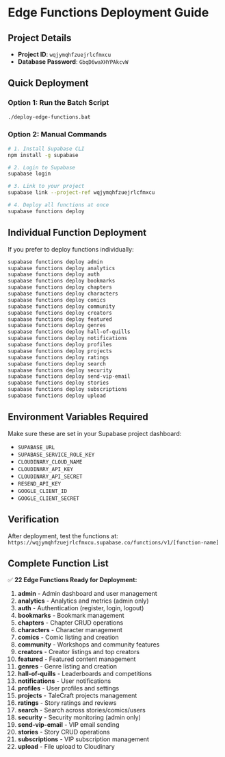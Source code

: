 # Edge Functions Deployment Guide

## Project Details
- **Project ID**: `wqjymqhfzuejrlcfmxcu`
- **Database Password**: `GbqD6waXHYPAkcvW`

## Quick Deployment

### Option 1: Run the Batch Script
```bash
./deploy-edge-functions.bat
```

### Option 2: Manual Commands
```bash
# 1. Install Supabase CLI
npm install -g supabase

# 2. Login to Supabase
supabase login

# 3. Link to your project
supabase link --project-ref wqjymqhfzuejrlcfmxcu

# 4. Deploy all functions at once
supabase functions deploy
```

## Individual Function Deployment
If you prefer to deploy functions individually:

```bash
supabase functions deploy admin
supabase functions deploy analytics
supabase functions deploy auth
supabase functions deploy bookmarks
supabase functions deploy chapters
supabase functions deploy characters
supabase functions deploy comics
supabase functions deploy community
supabase functions deploy creators
supabase functions deploy featured
supabase functions deploy genres
supabase functions deploy hall-of-quills
supabase functions deploy notifications
supabase functions deploy profiles
supabase functions deploy projects
supabase functions deploy ratings
supabase functions deploy search
supabase functions deploy security
supabase functions deploy send-vip-email
supabase functions deploy stories
supabase functions deploy subscriptions
supabase functions deploy upload
```

## Environment Variables Required
Make sure these are set in your Supabase project dashboard:

- `SUPABASE_URL`
- `SUPABASE_SERVICE_ROLE_KEY`
- `CLOUDINARY_CLOUD_NAME`
- `CLOUDINARY_API_KEY`
- `CLOUDINARY_API_SECRET`
- `RESEND_API_KEY`
- `GOOGLE_CLIENT_ID`
- `GOOGLE_CLIENT_SECRET`

## Verification
After deployment, test the functions at:
`https://wqjymqhfzuejrlcfmxcu.supabase.co/functions/v1/[function-name]`

## Complete Function List
✅ **22 Edge Functions Ready for Deployment:**

1. **admin** - Admin dashboard and user management
2. **analytics** - Analytics and metrics (admin only)
3. **auth** - Authentication (register, login, logout)
4. **bookmarks** - Bookmark management
5. **chapters** - Chapter CRUD operations
6. **characters** - Character management
7. **comics** - Comic listing and creation
8. **community** - Workshops and community features
9. **creators** - Creator listings and top creators
10. **featured** - Featured content management
11. **genres** - Genre listing and creation
12. **hall-of-quills** - Leaderboards and competitions
13. **notifications** - User notifications
14. **profiles** - User profiles and settings
15. **projects** - TaleCraft projects management
16. **ratings** - Story ratings and reviews
17. **search** - Search across stories/comics/users
18. **security** - Security monitoring (admin only)
19. **send-vip-email** - VIP email sending
20. **stories** - Story CRUD operations
21. **subscriptions** - VIP subscription management
22. **upload** - File upload to Cloudinary
